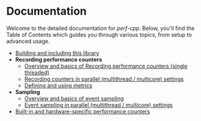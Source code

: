 # Documentation
Welcome to the detailed documentation for *perf-cpp*. 
Below, you'll find the Table of Contents which guides you through various topics, from setup to advanced usage.

* [Building and including this library](build.md)
* **Recording performance counters**
  * [Overview and basics of Recording performance counters (single threaded)](recording)
  * [Recording counters in parallel (multithread / multicore) settings](recording-parallel)
  * [Defining and using metrics](metrics.md)
* **Sampling**
  * [Overview and basics of event sampling](sampling.md)
  * [Event sampling in parallel (multithread / multicore) settings](sampling-parallel.md)
* [Built-in and hardware-specific performance counters](counters.md)